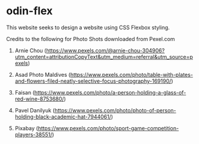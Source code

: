 # odin-flex
This website seeks to design a website using CSS Flexbox styling. 

Credits to the following for Photo Shots downloaded from Pexel.com

1. Arnie Chou (https://www.pexels.com/@arnie-chou-304906?utm_content=attributionCopyText&utm_medium=referral&utm_source=pexels)

2. Asad Photo Maldives (https://www.pexels.com/photo/table-with-plates-and-flowers-filed-neatly-selective-focus-photography-169190/)

3. Faisan (https://www.pexels.com/photo/a-person-holding-a-glass-of-red-wine-8753680/)

4. Pavel Danilyuk (https://www.pexels.com/photo/photo-of-person-holding-black-academic-hat-7944061/)

5. Pixabay (https://www.pexels.com/photo/sport-game-competition-players-38551/)
